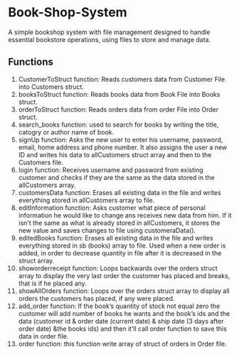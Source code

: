 # **Book-Shop-System**
A simple bookshop system with file management designed to handle essential bookstore operations, using files to store and manage data.

## **Functions**  
1. CustomerToStruct function:
 Reads customers data from Customer File into Customers struct.
2. booksToStruct function:
 Reads books data from Book File into Books struct.
3. orderToStruct function:
 Reads orders data from order File into Order struct.
4. search_books function:
 used to search for books by writing the title, catogry or author name of book.
5. signUp function:
 Asks the new user to enter his username, password, email, home address and phone number. It also assigns the user a new ID and writes his data to allCustomers struct array and then to the Customers file.
6. login function:
 Receives username and password from existing customer and checks if they are the same as the data stored in the allCustomers array.
7. customersData function:
 Erases all existing data in the file and writes everything stored in allCustomers array to file.
8. editInformation function:
 Asks customer what piece of personal information he would like to change ans receives new data from him. If it isn't the same as what is already stored in allCustomers, it stores the new value and saves changes to file using customeraData().
9. editedBooks function:
 Erases all existing data in the file and writes everything stored in sb (books) array to file. Used when a new order is added, in order to decrease quantity in file after it is decreased in the struct array.
10. showorderreceipt function:
 Loops backwards over the orders struct array to display the very last order the customer has placed and breaks, that is if he placed any.
11. showAllOrders function:
 Loops over the orders struct array to display all orders the customers has placed, if any were placed.
12. add_order function:
 If the book’s quantity of stock not equal zero the customer will add number of books he wants and the book’s ids and the data (customer id & order date (current date) & ship date (3 days after order date) &the books ids) and then it’ll call order function to save this data in order file.
13. order function:
 this function write array of struct of orders in Order file.
